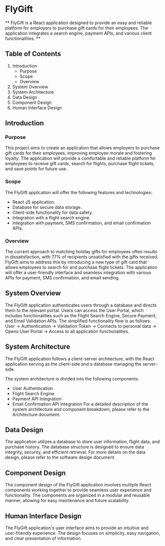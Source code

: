 # FlyGift

** FlyGift is a React application designed to provide an easy and reliable platform for employers to purchase gift cards for their employees. The application integrates a search engine, payment APIs, and various client functionalities. **

## Table of Contents
1. Introduction
    - Purpose
    - Scope
    - Overview
2. System Overview
3. System Architecture
4. Data Design
5. Component Design
6. Human Interface Design

## Introduction

### Purpose

This project aims to create an application that allows employers to purchase gift cards for their employees, improving employee morale and fostering loyalty. The application will provide a comfortable and reliable platform for employees to receive gift cards, search for flights, purchase flight tickets, and save points for future use.

### Scope
The FlyGift application will offer the following features and technologies:
- React JS application.
- Database for secure data storage.
- Client-side functionality for data safety.
- Integration with a flight search engine.
- Integration with payment, SMS confirmation, and email confirmation APIs.

### Overview
The current approach to matching holiday gifts for employees often results in dissatisfaction, with 77% of recipients unsatisfied with the gifts received. FlyGift aims to address this by introducing a new type of gift card that allows employees to search for and purchase flight tickets. The application will offer a user-friendly interface and seamless integration with various APIs for payment, SMS confirmation, and email sending.

## System Overview
The FlyGift application authenticates users through a database and directs them to the relevant portal. Users can access the User Portal, which includes functionalities such as the Flight Search Engine, Secure Payment, and Email Validation APIs.
The simplified functionality flow is as follows:
User -> Authentication -> Validation Token -> Connects to personal data -> Opens User Portal -> Access to all application functionalities.

## System Architecture
The FlyGift application follows a client-server architecture, with the React application serving as the client-side and a database managing the server-side.

The system architecture is divided into the following components:

- User Authentication
- Flight Search Engine
- Payment API Integration
- Email Confirmation API Integration
For a detailed description of the system architecture and component breakdown, please refer to the Architecture document.

## Data Design
The application utilizes a database to store user information, flight data, and purchase history. The database structure is designed to ensure data integrity, security, and efficient retrieval. For more details on the data design, please refer to the software design document.

## Component Design
The component design of the FlyGift application involves multiple React components working together to provide seamless user experience and functionality. The components are organized in a modular and reusable manner, allowing for easy maintenance and future scalability.

## Human Interface Design
The FlyGift application's user interface aims to provide an intuitive and user-friendly experience. The design focuses on simplicity, easy navigation, and clear presentation of information.
